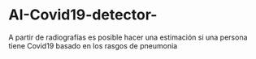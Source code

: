 # AI-Covid19-detector-
A partir de radiografías es posible hacer una estimación si una persona tiene Covid19 basado en los rasgos de pneumonia
